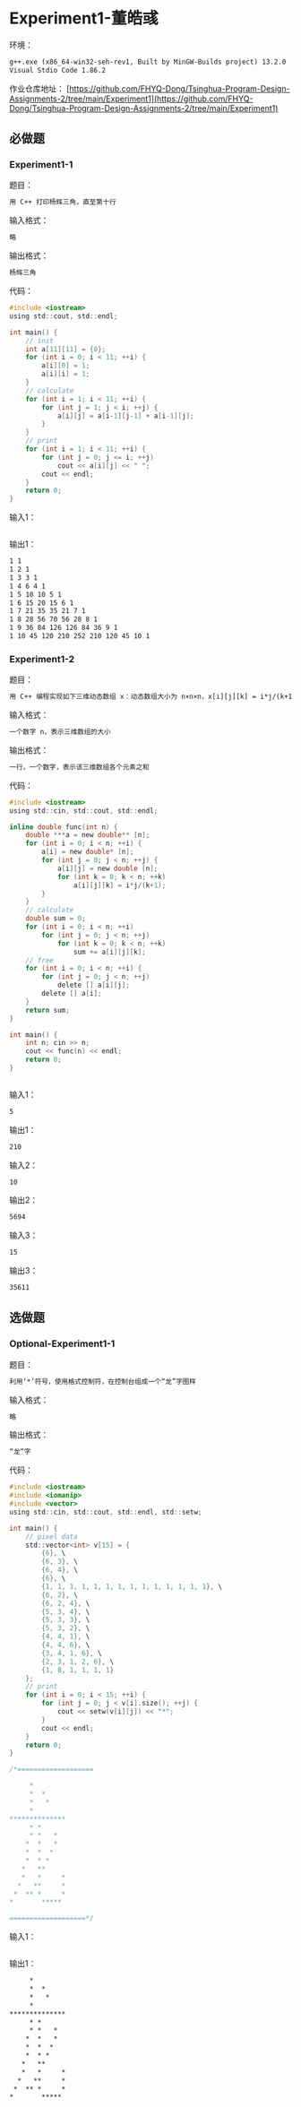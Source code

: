 # Experiment1-董皓彧
环境：
```txt
g++.exe (x86_64-win32-seh-rev1, Built by MinGW-Builds project) 13.2.0
Visual Stdio Code 1.86.2
```
作业仓库地址：
[https://github.com/FHYQ-Dong/Tsinghua-Program-Design-Assignments-2/tree/main/Experiment1](https://github.com/FHYQ-Dong/Tsinghua-Program-Design-Assignments-2/tree/main/Experiment1)
## 必做题
### Experiment1-1
题目：
```txt
用 C++ 打印杨辉三角，直至第十行
```
输入格式：
```txt
略
```
输出格式：
```txt
杨辉三角
```
代码：
```c
#include <iostream>
using std::cout, std::endl;

int main() {
    // init
    int a[11][11] = {0};
    for (int i = 0; i < 11; ++i) {
        a[i][0] = 1;
        a[i][i] = 1;
    }
    // calculate
    for (int i = 1; i < 11; ++i) {
        for (int j = 1; j < i; ++j) {
            a[i][j] = a[i-1][j-1] + a[i-1][j];
        }
    }
    // print
    for (int i = 1; i < 11; ++i) {
        for (int j = 0; j <= i; ++j)
            cout << a[i][j] << " ";
        cout << endl;
    }
    return 0;
}
```
输入1：
```txt

```
输出1：
```txt
1 1 
1 2 1 
1 3 3 1 
1 4 6 4 1 
1 5 10 10 5 1 
1 6 15 20 15 6 1 
1 7 21 35 35 21 7 1 
1 8 28 56 70 56 28 8 1 
1 9 36 84 126 126 84 36 9 1 
1 10 45 120 210 252 210 120 45 10 1 
```

### Experiment1-2
题目：
```txt
用 C++ 编程实现如下三维动态数组 x：动态数组大小为 n×n×n，x[i][j][k] = i*j/(k+1)，输出该三维数组各个元素之和，取 n=5, 10, 15
```
输入格式：
```txt
一个数字 n，表示三维数组的大小
```
输出格式：
```txt
一行，一个数字，表示该三维数组各个元素之和
```
代码：
```c
#include <iostream>
using std::cin, std::cout, std::endl;

inline double func(int n) {
    double ***a = new double** [n];
    for (int i = 0; i < n; ++i) {
        a[i] = new double* [n];
        for (int j = 0; j < n; ++j) {
            a[i][j] = new double [n];
            for (int k = 0; k < n; ++k) 
                a[i][j][k] = i*j/(k+1);
        }
    }
    // calculate
    double sum = 0;
    for (int i = 0; i < n; ++i) 
        for (int j = 0; j < n; ++j) 
            for (int k = 0; k < n; ++k) 
                sum += a[i][j][k];
    // free
    for (int i = 0; i < n; ++i) {
        for (int j = 0; j < n; ++j) 
            delete [] a[i][j];
        delete [] a[i];
    }
    return sum;
}

int main() {
    int n; cin >> n;
    cout << func(n) << endl;
    return 0;
}
    
```
输入1：
```txt
5
```
输出1：
```txt
210
```
输入2：
```txt
10
```
输出2：
```txt
5694
```
输入3：
```txt
15
```
输出3：
```txt
35611
```

## 选做题
### Optional-Experiment1-1
题目：
```txt
利用‘*’符号，使用格式控制符，在控制台组成一个“龙”字图样
```
输入格式：
```txt
略
```
输出格式：
```txt
“龙“字
```
代码：
```c
#include <iostream>
#include <iomanip>
#include <vector>
using std::cin, std::cout, std::endl, std::setw;

int main() {
    // pixel data
    std::vector<int> v[15] = {
        {6}, \
        {6, 3}, \
        {6, 4}, \
        {6}, \
        {1, 1, 1, 1, 1, 1, 1, 1, 1, 1, 1, 1, 1, 1}, \
        {6, 2}, \
        {6, 2, 4}, \
        {5, 3, 4}, \
        {5, 3, 3}, \
        {5, 3, 2}, \
        {4, 4, 1}, \
        {4, 4, 6}, \
        {3, 4, 1, 6}, \
        {2, 3, 1, 2, 6}, \
        {1, 8, 1, 1, 1, 1}
    };
    // print
    for (int i = 0; i < 15; ++i) {
        for (int j = 0; j < v[i].size(); ++j) {
            cout << setw(v[i][j]) << "*";
        }
        cout << endl;
    }
    return 0;
}

/*===================

     *
     *  *
     *   *
     *
**************
     * *
     * *   *
    *  *   *
    *  *  *
    *  * *
   *   **
   *   *     *
  *   **     *
 *  ** *     *
*       *****

===================*/
```
输入1：
```txt

```
输出1：
```txt
     *
     *  *
     *   *
     *
**************
     * *
     * *   *
    *  *   *
    *  *  *
    *  * *
   *   **
   *   *     *
  *   **     *
 *  ** *     *
*       *****
```

